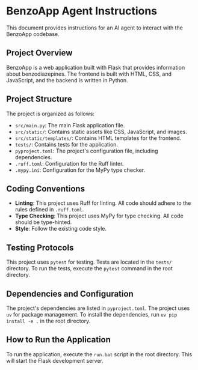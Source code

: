 # BenzoApp Agent Instructions

This document provides instructions for an AI agent to interact with the BenzoApp codebase.

## Project Overview

BenzoApp is a web application built with Flask that provides information about benzodiazepines. The frontend is built with HTML, CSS, and JavaScript, and the backend is written in Python.

## Project Structure

The project is organized as follows:

- `src/main.py`: The main Flask application file.
- `src/static/`: Contains static assets like CSS, JavaScript, and images.
- `src/static/templates/`: Contains HTML templates for the frontend.
- `tests/`: Contains tests for the application.
- `pyproject.toml`: The project's configuration file, including dependencies.
- `.ruff.toml`: Configuration for the Ruff linter.
- `.mypy.ini`: Configuration for the MyPy type checker.

## Coding Conventions

- **Linting**: This project uses Ruff for linting. All code should adhere to the rules defined in `.ruff.toml`.
- **Type Checking**: This project uses MyPy for type checking. All code should be type-hinted.
- **Style**: Follow the existing code style.

## Testing Protocols

This project uses `pytest` for testing. Tests are located in the `tests/` directory. To run the tests, execute the `pytest` command in the root directory.

## Dependencies and Configuration

The project's dependencies are listed in `pyproject.toml`. The project uses `uv` for package management. To install the dependencies, run `uv pip install -e .` in the root directory.

## How to Run the Application

To run the application, execute the `run.bat` script in the root directory. This will start the Flask development server.